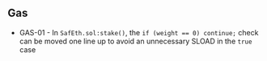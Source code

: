 ## Gas
- GAS-01 - In `SafEth.sol:stake()`, the `if (weight == 0) continue;` check can be moved one line up to avoid an unnecessary SLOAD in the `true` case
